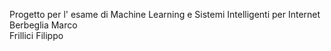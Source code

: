 Progetto per l' esame di Machine Learning e Sistemi Intelligenti per Internet<br/>
Berbeglia Marco<br/>
Frillici Filippo
